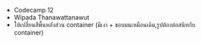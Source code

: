 - Codecamp 12
- Wipada Thanawattanawut
- ให้เปลี่ยนสีพื้นหลังส่วน container (มีเงา + ขอบมนเหมือนเดิม,รูปต้องต่อสนิทกับ container)
 
